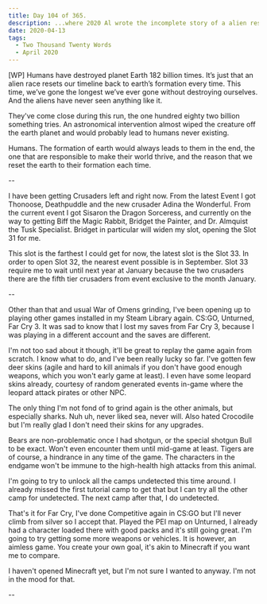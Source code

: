 ```yaml
---
title: Day 104 of 365.
description: ...where 2020 Al wrote the incomplete story of a alien resetting the timeline for eart, and talking about Crusaders, War of Omens, Far Cry 3, CS:GO, Unturned, and Minecraft.
date: 2020-04-13
tags:
  - Two Thousand Twenty Words
  - April 2020
---
```


[WP] Humans have destroyed planet Earth 182 billion times. It’s just that an alien race resets our timeline back to earth’s formation every time. This time, we’ve gone the longest we’ve ever gone without destroying ourselves. And the aliens have never seen anything like it.

They've come close during this run, the one hundred eighty two billion something tries. An astronomical intervention almost wiped the creature off the earth planet and would probably lead to humans never existing. 

Humans. The formation of earth would always leads to them in the end, the one that are responsible to make their world thrive, and the reason that we reset the earth to their formation each time.

--

I have been getting Crusaders left and right now. From the latest Event I got Thonoose, Deathpuddle and the new crusader Adina the Wonderful. From the current event I got Sisaron the Dragon Sorceress, and currently on the way to getting Biff the Magic Rabbit, Bridget the Painter, and Dr. Almquist the Tusk Specialist. Bridget in particular will widen my slot, opening the Slot 31 for me. 

This slot is the farthest I could get for now, the latest slot is the Slot 33. In order to open Slot 32, the nearest event possible is in September. Slot 33 require me to wait until next year at January because the two crusaders there are the fifth tier crusaders from event exclusive to the month January.

-- 

Other than that and usual War of Omens grinding, I've been opening up to playing other games installed in my Steam Library again. CS:GO, Unturned, Far Cry 3. It was sad to know that I lost my saves from Far Cry 3, because I was playing in a different account and the saves are different. 

I'm not too sad about it though, it'll be great to replay the game again from scratch. I know what to do, and I've been really lucky so far. I've gotten few deer skins (agile and hard to kill animals if you don't have good enough weapons, which you won't early game at least). I even have some leopard skins already, courtesy of random generated events in-game where the leopard attack pirates or other NPC. 

The only thing I'm not fond of to grind again is the other animals, but especially sharks. Nuh uh, never liked sea, never will. Also hated Crocodile but I'm really glad I don't need their skins for any upgrades.

Bears are non-problematic once I had shotgun, or the special shotgun Bull to be exact. Won't even encounter them until mid-game at least. Tigers are of course, a hindrance in any time of the game. The characters in the endgame won't be immune to the high-health high attacks from this animal.

I'm going to try to unlock all the camps undetected this time around. I already missed the first tutorial camp to get that but I can try all the other camp for undetected. The next camp after that, I do undetected.

That's it for Far Cry, I've done Competitive again in CS:GO but I'll never climb from silver so I accept that. Played the PEI map on Unturned, I already had a character loaded there with good packs and it's still going great. I'm going to try getting some more weapons or vehicles. It is however, an aimless game. You create your own goal, it's akin to Minecraft if you want me to compare.

I haven't opened Minecraft yet, but I'm not sure I wanted to anyway. I'm not in the mood for that.

--

